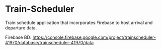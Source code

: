 # Train-Scheduler
Train schedule application that incorporates Firebase to host arrival and departure data.




Firebase BD:
https://console.firebase.google.com/project/trainscheduler-41970/database/trainscheduler-41970/data

